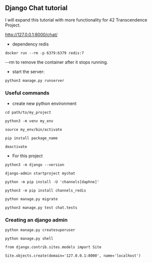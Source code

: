 ## Django Chat tutorial
I will expand this tutorial with more functionality for 42 Transcendence Project.

http://127.0.0.1:8000/chat/

- dependency redis

```docker run --rm -p 6379:6379 redis:7```

--rm to remove the container after it stops running.

- start the server:

```python3 manage.py runserver```

### Useful commands

- create new python environment
```
cd path/to/my_project

python3 -m venv my_env

source my_env/bin/activate

pip install package_name

deactivate
```


- For this project

```python3 -m django --version```

```django-admin startproject mychat```

```python -m pip install -U 'channels[daphne]'```

```python3 -m pip install channels_redis```

```python manage.py migrate```

```python3 manage.py test chat.tests```


### Creating an django admin

```python manage.py createsuperuser```


```python manage.py shell```

```from django.contrib.sites.models import Site```

```Site.objects.create(domain='127.0.0.1:8000', name='localhost')```
